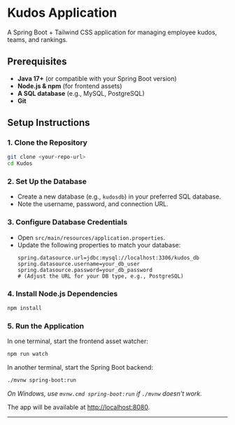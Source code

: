 # Kudos Application

A Spring Boot + Tailwind CSS application for managing employee kudos, teams, and rankings.

## Prerequisites
- **Java 17+** (or compatible with your Spring Boot version)
- **Node.js & npm** (for frontend assets)
- **A SQL database** (e.g., MySQL, PostgreSQL)
- **Git**

## Setup Instructions

### 1. Clone the Repository
```sh
git clone <your-repo-url>
cd Kudos
```

### 2. Set Up the Database
- Create a new database (e.g., `kudosdb`) in your preferred SQL database.
- Note the username, password, and connection URL.

### 3. Configure Database Credentials
- Open `src/main/resources/application.properties`.
- Update the following properties to match your database:
  ```properties
  spring.datasource.url=jdbc:mysql://localhost:3306/kudos_db
  spring.datasource.username=your_db_user
  spring.datasource.password=your_db_password
  # (Adjust the URL for your DB type, e.g., PostgreSQL)
  ```

### 4. Install Node.js Dependencies
```sh
npm install
```

### 5. Run the Application
In one terminal, start the frontend asset watcher:
```sh
npm run watch
```

In another terminal, start the Spring Boot backend:
```sh
./mvnw spring-boot:run
```
*On Windows, use `mvnw.cmd spring-boot:run` if `./mvnw` doesn't work.*

The app will be available at [http://localhost:8080](http://localhost:8080).

---
